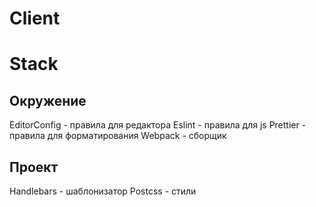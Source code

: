 # Client

# Stack

## Окружение

EditorConfig - правила для редактора
Eslint - правила для js
Prettier - правила для форматирования
Webpack - сборщик

## Проект

Handlebars - шаблонизатор
Postcss - стили
